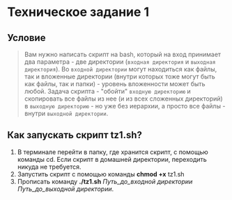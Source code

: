 # Техническое задание 1
## Условие
> Вам нужно написать скрипт на bash, который на вход принимает два параметра - две директории (`входная директория` и `выходная директория`). Во `входной директории` могут находиться как файлы,
> так и вложенные директории (внутри которых тоже могут быть как файлы, так и папки) - уровень вложенности может быть любой. Задача скрипта - "обойти" `входную директорию`
> и скопировать все файлы из нее (и из всех сложенных директорий) в `выходную директорию` - но уже без иерархии, а просто все файлы - внутри `выходной директории`.


## Как запускать скрипт tz1.sh?

1. В терминале перейти в папку, где хранится скрипт, с помощью команды cd. Если скрипт в домашней директории, переходить никуда не требуется.
2. Запустить скрипт с помощью команды **chmod +x** tz1.sh
3. Прописать команду **./tz1.sh** *Путь_до_входной директории Путь_до_выходной директории*.
